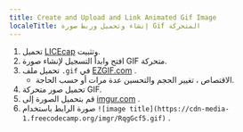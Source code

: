 ```yaml
---
title: Create and Upload and Link Animated Gif Image
localeTitle: إنشاء وتحميل وربط صورة Gif المتحركة
---
```

1.  تحميل [LICEcap](http://www.cockos.com/licecap/) وتثبيت.
2.  افتح وابدأ التسجيل لإنشاء صورة GIF متحركة.
3.  تحميل ملف `.gif` في [EZGIF.com](http://ezgif.com/optimize) .
    *   الاقتصاص ، تغيير الحجم والتحسين عدة مرات أو حسب الحاجة.
4.  تحميل صور متحركة GIF.
5.  قم بتحميل الصورة إلى [imgur.com](http://imgur.com) .
6.  صورة الرابط باستخدام `![image title](https://cdn-media-1.freecodecamp.org/imgr/RqgGcf5.gif)` .